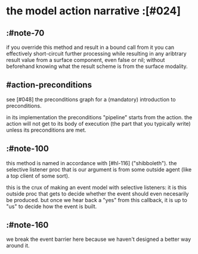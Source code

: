 # the model action narrative :[#024]

## :#note-70

if you override this method and result in a bound call from it you can
effectively short-circuit further processing while resulting in any
aribtrary result value from a surface component, even false or nil;
without beforehand knowing what the result scheme is from the surface
modality.




## #action-preconditions

see [#048] the preconditions graph for a (mandatory) introduction to
preconditions.

in its implementation the preconditions "pipeline" starts from the
action. the action will not get to its body of execution (the part that
you typically write) unless its preconditions are met.




## :#note-100

this method is named in accordance with [#hl-116]  ("shibboleth").
the selective listener proc that is our argument is from some outside
agent (like a top client of some sort).

this is the crux of making an event model with selective listeners: it is
this outside proc that gets to decide whether the event should even
necesarily be produced. but once we hear back a "yes" from this
callback, it is up to "us" to decide how the event is built.





## :#note-160

we break the event barrier here because we haven't designed a better way
around it.
